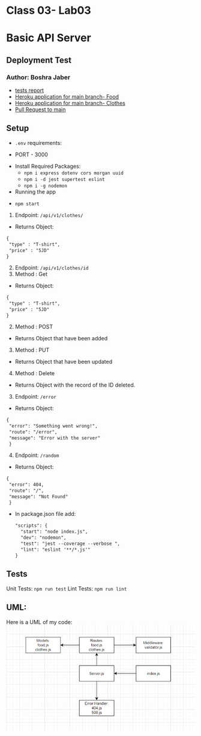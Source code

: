 # Class 03- Lab03
# Basic API Server
## Deployment Test
### Author: Boshra Jaber
* [tests report](https://github.com/BoshraJaber/basic-api-server/actions)
* [Heroku application for main branch- Food ](https://boshra-basic-api-server.herokuapp.com/api/v1/food)
* [Heroku application for main branch- Clothes ](https://boshra-basic-api-server.herokuapp.com/api/v1/clothes)
* [Pull Request to main](https://github.com/BoshraJaber/basic-api-server/pull/2)

## Setup
- `.env` requirements:
 * PORT - 3000
- Install Required Packages:
  * `npm i express dotenv cors morgan uuid`
  * `npm i -d jest supertest eslint`
  * `npm i -g nodemon`
- Running the app
 * `npm start`
 1. Endpoint: `/api/v1/clothes/`
   * Returns Object:
  ```
  {
   "type" : "T-shirt",
   "price" : "5JD"
  }
  ```
 2. Endpoint: `/api/v1/clothes/id`
  1. Method : Get 
   * Returns Object:
  ```
  {
   "type" : "T-shirt",
   "price" : "5JD"
  }
  ``` 
  2.  Method : POST 
   * Returns Object that have been added
  3.  Method : PUT 
   * Returns Object that have been updated
  4. Method : Delete 
   * Returns Object with the record of the ID deleted.

 3. Endpoint: `/error`
   * Returns Object:
  ```
  {
   "error": "Something went wrong!",
   "route": "/error",
   "message": "Error with the server"
   }
  ```
 4. Endpoint: `/random`
   * Returns Object:
  ```
  {
   "error": 404,
   "route": "/",
   "message": "Not Found"
   }
  ```
- In package.json file add:
  ```
  "scripts": {
    "start": "node index.js",
    "dev": "nodemon",
    "test": "jest --coverage --verbose ",
    "lint": "eslint '**/*.js'"
  }
  ```

## Tests
Unit Tests: `npm run test`
Lint Tests: `npm run lint`

## UML:
Here is a UML of my code: 
![](./src/lab03.png)